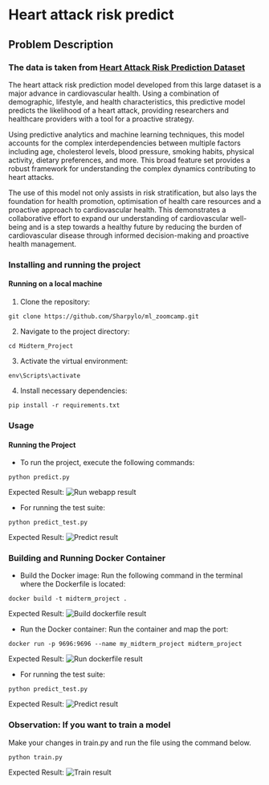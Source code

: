 # Heart attack risk predict  

## Problem Description  

### The data is taken from [Heart Attack Risk Prediction Dataset](https://www.kaggle.com/datasets/iamsouravbanerjee/heart-attack-prediction-dataset/data)  

The heart attack risk prediction model developed from this large dataset is a major advance in cardiovascular health. Using a combination of demographic, lifestyle, and health characteristics, this predictive model predicts the likelihood of a heart attack, providing researchers and healthcare providers with a tool for a proactive strategy.  

Using predictive analytics and machine learning techniques, this model accounts for the complex interdependencies between multiple factors including age, cholesterol levels, blood pressure, smoking habits, physical activity, dietary preferences, and more. This broad feature set provides a robust framework for understanding the complex dynamics contributing to heart attacks.  

The use of this model not only assists in risk stratification, but also lays the foundation for health promotion, optimisation of health care resources and a proactive approach to cardiovascular health. This demonstrates a collaborative effort to expand our understanding of cardiovascular well-being and is a step towards a healthy future by reducing the burden of cardiovascular disease through informed decision-making and proactive health management.

### Installing and running the project

#### Running on a local machine
1. Clone the repository:
```
git clone https://github.com/Sharpylo/ml_zoomcamp.git
```
2. Navigate to the project directory:
```
cd Midterm_Project
```
3. Activate the virtual environment:
```
env\Scripts\activate
```
4. Install necessary dependencies:
```
pip install -r requirements.txt
```

### Usage
#### Running the Project
- To run the project, execute the following commands:
```
python predict.py
```
Expected Result:
![Run webapp result]('images/run_webapp_result.png')
- For running the test suite:
```
python predict_test.py
```
Expected Result:
![Predict result]('images/predict_result.png')


### Building and Running Docker Container
- Build the Docker image:
Run the following command in the terminal where the Dockerfile is located:
```
docker build -t midterm_project .
```
Expected Result:
![Build dockerfile result]('images/build_dockerfile_result.png')
- Run the Docker container:
Run the container and map the port:
```
docker run -p 9696:9696 --name my_midterm_project midterm_project
```
Expected Result:
![Run dockerfile result]('images/run_dockerfile_result.png')
- For running the test suite:
```
python predict_test.py
```
Expected Result:
![Predict result]('images/predict_result.png')

### Observation: If you want to train a model

Make your changes in train.py and run the file using the command below.
```
python train.py
```
Expected Result:
![Train result]('images/train_result.png')
